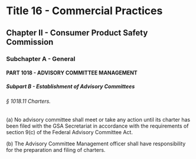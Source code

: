 
# Title 16 - Commercial Practices
## Chapter II - Consumer Product Safety Commission
### Subchapter A - General
#### PART 1018 - ADVISORY COMMITTEE MANAGEMENT
##### Subpart B - Establishment of Advisory Committees
###### § 1018.11 Charters.

(a) No advisory committee shall meet or take any action until its charter has been filed with the GSA Secretariat in accordance with the requirements of section 9(c) of the Federal Advisory Committee Act.

(b) The Advisory Committee Management officer shall have responsibility for the preparation and filing of charters.
